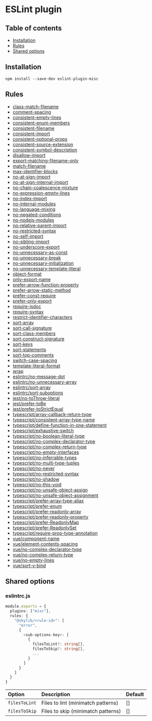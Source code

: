 # ESLint plugin

## Table of contents

- [Installation](#installation)
- [Rules](#rules)
- [Shared options](#shared-options)

## <a name="installation"></a>Installation

```
npm install --save-dev eslint-plugin-misc
```

## <a name="rules"></a>Rules

- [class-match-filename](https://ilyub.github.io/eslint-plugin/class-match-filename.html)
- [comment-spacing](https://ilyub.github.io/eslint-plugin/comment-spacing.html)
- [consistent-empty-lines](https://ilyub.github.io/eslint-plugin/consistent-empty-lines.html)
- [consistent-enum-members](https://ilyub.github.io/eslint-plugin/consistent-enum-members.html)
- [consistent-filename](https://ilyub.github.io/eslint-plugin/consistent-filename.html)
- [consistent-import](https://ilyub.github.io/eslint-plugin/consistent-import.html)
- [consistent-optional-props](https://ilyub.github.io/eslint-plugin/consistent-optional-props.html)
- [consistent-source-extension](https://ilyub.github.io/eslint-plugin/consistent-source-extension.html)
- [consistent-symbol-description](https://ilyub.github.io/eslint-plugin/consistent-symbol-description.html)
- [disallow-import](https://ilyub.github.io/eslint-plugin/disallow-import.html)
- [export-matching-filename-only](https://ilyub.github.io/eslint-plugin/export-matching-filename-only.html)
- [match-filename](https://ilyub.github.io/eslint-plugin/match-filename.html)
- [max-identifier-blocks](https://ilyub.github.io/eslint-plugin/max-identifier-blocks.html)
- [no-at-sign-import](https://ilyub.github.io/eslint-plugin/no-at-sign-import.html)
- [no-at-sign-internal-import](https://ilyub.github.io/eslint-plugin/no-at-sign-internal-import.html)
- [no-chain-coalescence-mixture](https://ilyub.github.io/eslint-plugin/no-chain-coalescence-mixture.html)
- [no-expression-empty-lines](https://ilyub.github.io/eslint-plugin/no-expression-empty-lines.html)
- [no-index-import](https://ilyub.github.io/eslint-plugin/no-index-import.html)
- [no-internal-modules](https://ilyub.github.io/eslint-plugin/no-internal-modules.html)
- [no-language-mixing](https://ilyub.github.io/eslint-plugin/no-language-mixing.html)
- [no-negated-conditions](https://ilyub.github.io/eslint-plugin/no-negated-conditions.html)
- [no-nodejs-modules](https://ilyub.github.io/eslint-plugin/no-nodejs-modules.html)
- [no-relative-parent-import](https://ilyub.github.io/eslint-plugin/no-relative-parent-import.html)
- [no-restricted-syntax](https://ilyub.github.io/eslint-plugin/no-restricted-syntax.html)
- [no-self-import](https://ilyub.github.io/eslint-plugin/no-self-import.html)
- [no-sibling-import](https://ilyub.github.io/eslint-plugin/no-sibling-import.html)
- [no-underscore-export](https://ilyub.github.io/eslint-plugin/no-underscore-export.html)
- [no-unnecessary-as-const](https://ilyub.github.io/eslint-plugin/no-unnecessary-as-const.html)
- [no-unnecessary-break](https://ilyub.github.io/eslint-plugin/no-unnecessary-break.html)
- [no-unnecessary-initialization](https://ilyub.github.io/eslint-plugin/no-unnecessary-initialization.html)
- [no-unnecessary-template-literal](https://ilyub.github.io/eslint-plugin/no-unnecessary-template-literal.html)
- [object-format](https://ilyub.github.io/eslint-plugin/object-format.html)
- [only-export-name](https://ilyub.github.io/eslint-plugin/only-export-name.html)
- [prefer-arrow-function-property](https://ilyub.github.io/eslint-plugin/prefer-arrow-function-property.html)
- [prefer-arrow-static-method](https://ilyub.github.io/eslint-plugin/prefer-arrow-static-method.html)
- [prefer-const-require](https://ilyub.github.io/eslint-plugin/prefer-const-require.html)
- [prefer-only-export](https://ilyub.github.io/eslint-plugin/prefer-only-export.html)
- [require-jsdoc](https://ilyub.github.io/eslint-plugin/require-jsdoc.html)
- [require-syntax](https://ilyub.github.io/eslint-plugin/require-syntax.html)
- [restrict-identifier-characters](https://ilyub.github.io/eslint-plugin/restrict-identifier-characters.html)
- [sort-array](https://ilyub.github.io/eslint-plugin/sort-array.html)
- [sort-call-signature](https://ilyub.github.io/eslint-plugin/sort-call-signature.html)
- [sort-class-members](https://ilyub.github.io/eslint-plugin/sort-class-members.html)
- [sort-construct-signature](https://ilyub.github.io/eslint-plugin/sort-construct-signature.html)
- [sort-keys](https://ilyub.github.io/eslint-plugin/sort-keys.html)
- [sort-statements](https://ilyub.github.io/eslint-plugin/sort-statements.html)
- [sort-top-comments](https://ilyub.github.io/eslint-plugin/sort-top-comments.html)
- [switch-case-spacing](https://ilyub.github.io/eslint-plugin/switch-case-spacing.html)
- [template-literal-format](https://ilyub.github.io/eslint-plugin/template-literal-format.html)
- [wrap](https://ilyub.github.io/eslint-plugin/wrap.html)
- [eslintrc/no-message-dot](https://ilyub.github.io/eslint-plugin/eslintrc/no-message-dot.html)
- [eslintrc/no-unnecessary-array](https://ilyub.github.io/eslint-plugin/eslintrc/no-unnecessary-array.html)
- [eslintrc/sort-array](https://ilyub.github.io/eslint-plugin/eslintrc/sort-array.html)
- [eslintrc/sort-suboptions](https://ilyub.github.io/eslint-plugin/eslintrc/sort-suboptions.html)
- [jest/no-toThrow-literal](https://ilyub.github.io/eslint-plugin/jest/no-toThrow-literal.html)
- [jest/prefer-toBe](https://ilyub.github.io/eslint-plugin/jest/prefer-toBe.html)
- [jest/prefer-toStrictEqual](https://ilyub.github.io/eslint-plugin/jest/prefer-toStrictEqual.html)
- [typescript/array-callback-return-type](https://ilyub.github.io/eslint-plugin/typescript/array-callback-return-type.html)
- [typescript/consistent-array-type-name](https://ilyub.github.io/eslint-plugin/typescript/consistent-array-type-name.html)
- [typescript/define-function-in-one-statement](https://ilyub.github.io/eslint-plugin/typescript/define-function-in-one-statement.html)
- [typescript/exhaustive-switch](https://ilyub.github.io/eslint-plugin/typescript/exhaustive-switch.html)
- [typescript/no-boolean-literal-type](https://ilyub.github.io/eslint-plugin/typescript/no-boolean-literal-type.html)
- [typescript/no-complex-declarator-type](https://ilyub.github.io/eslint-plugin/typescript/no-complex-declarator-type.html)
- [typescript/no-complex-return-type](https://ilyub.github.io/eslint-plugin/typescript/no-complex-return-type.html)
- [typescript/no-empty-interfaces](https://ilyub.github.io/eslint-plugin/typescript/no-empty-interfaces.html)
- [typescript/no-inferrable-types](https://ilyub.github.io/eslint-plugin/typescript/no-inferrable-types.html)
- [typescript/no-multi-type-tuples](https://ilyub.github.io/eslint-plugin/typescript/no-multi-type-tuples.html)
- [typescript/no-never](https://ilyub.github.io/eslint-plugin/typescript/no-never.html)
- [typescript/no-restricted-syntax](https://ilyub.github.io/eslint-plugin/typescript/no-restricted-syntax.html)
- [typescript/no-shadow](https://ilyub.github.io/eslint-plugin/typescript/no-shadow.html)
- [typescript/no-this-void](https://ilyub.github.io/eslint-plugin/typescript/no-this-void.html)
- [typescript/no-unsafe-object-assign](https://ilyub.github.io/eslint-plugin/typescript/no-unsafe-object-assign.html)
- [typescript/no-unsafe-object-assignment](https://ilyub.github.io/eslint-plugin/typescript/no-unsafe-object-assignment.html)
- [typescript/prefer-array-type-alias](https://ilyub.github.io/eslint-plugin/typescript/prefer-array-type-alias.html)
- [typescript/prefer-enum](https://ilyub.github.io/eslint-plugin/typescript/prefer-enum.html)
- [typescript/prefer-readonly-array](https://ilyub.github.io/eslint-plugin/typescript/prefer-readonly-array.html)
- [typescript/prefer-readonly-property](https://ilyub.github.io/eslint-plugin/typescript/prefer-readonly-property.html)
- [typescript/prefer-ReadonlyMap](https://ilyub.github.io/eslint-plugin/typescript/prefer-ReadonlyMap.html)
- [typescript/prefer-ReadonlySet](https://ilyub.github.io/eslint-plugin/typescript/prefer-ReadonlySet.html)
- [typescript/require-prop-type-annotation](https://ilyub.github.io/eslint-plugin/typescript/require-prop-type-annotation.html)
- [vue/component-name](https://ilyub.github.io/eslint-plugin/vue/component-name.html)
- [vue/element-contents-spacing](https://ilyub.github.io/eslint-plugin/vue/element-contents-spacing.html)
- [vue/no-complex-declarator-type](https://ilyub.github.io/eslint-plugin/vue/no-complex-declarator-type.html)
- [vue/no-complex-return-type](https://ilyub.github.io/eslint-plugin/vue/no-complex-return-type.html)
- [vue/no-empty-lines](https://ilyub.github.io/eslint-plugin/vue/no-empty-lines.html)
- [vue/sort-v-bind](https://ilyub.github.io/eslint-plugin/vue/sort-v-bind.html)

## <a name="shared-options"></a>Shared options

### eslintrc.js

```ts
module.exports = {
  plugins: ["misc"],
  rules: {
    "@skylib/<rule-id>": [
      "error",
      {
        <sub-options-key>: [
          {
            filesToLint?: string[],
            filesToSkip?: string[],
            ...
          }
        ]
      }
    ]
  }
}
```

| Option | Description | Default |
| :----- | :----- | :----- |
| `filesToLint` | Files to lint (minimatch patterns) | [] |
| `filesToSkip` | Files to skip (minimatch patterns) | [] |